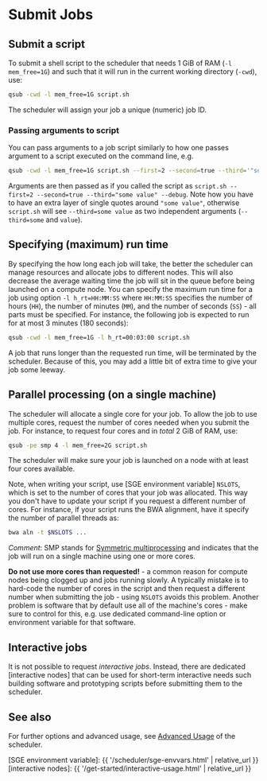 # Submit Jobs

## Submit a script

To submit a shell script to the scheduler that needs 1 GiB of RAM (`-l mem_free=1G`) and such that it will run in the current working directory (`-cwd`), use:
```sh
qsub -cwd -l mem_free=1G script.sh
```
The scheduler will assign your job a unique (numeric) job ID.



### Passing arguments to script

You can pass arguments to a job script similarly to how one passes argument to a script executed on the command line, e.g.
```sh
qsub -cwd -l mem_free=1G script.sh --first=2 --second=true --third='"some value"' --debug
```
Arguments are then passed as if you called the script as `script.sh --first=2 --second=true --third="some value" --debug`.  Note how you have to have an extra layer of single quotes around `"some value"`, otherwise `script.sh` will see `--third=some value` as two independent arguments (`--third=some` and `value`).


## Specifying (maximum) run time

By specifying the how long each job will take, the better the scheduler can manage resources and allocate jobs to different nodes.  This will also decrease the average waiting time the job will sit in the queue before being launched on a compute node.  You can specify the maximum run time for a job using option `-l h_rt=HH:MM:SS` where `HH:MM:SS` specifies the number of hours (`HH`), the number of minutes (`MM`), and the number of seconds (`SS`) - all parts must be specified.  For instance, the following job is expected to run for at most 3 minutes (180 seconds):
```sh
qsub -cwd -l mem_free=1G -l h_rt=00:03:00 script.sh
```

<div class="alert alert-warning" role="alert">
A job that runs longer than the requested run time, will be terminated by the scheduler.  Because of this, you may add a little bit of extra time to give your job some leeway.
</div>




## Parallel processing (on a single machine)

The scheduler will allocate a single core for your job.  To allow the job to use multiple cores, request the number of cores needed when you submit the job.  For instance, to request four cores and in _total_ 2 GiB of RAM, use:
```sh
qsub -pe smp 4 -l mem_free=2G script.sh
```
The scheduler will make sure your job is launched on a node with at least four cores available.

Note, when writing your script, use [SGE environment variable] `NSLOTS`, which is set to the number of cores that your job was allocated.  This way you don't have to update your script if you request a different number of cores.  For instance, if your script runs the BWA alignment, have it specify the number of parallel threads as:
```sh
bwa aln -t $NSLOTS ...
```

_Comment_: SMP stands for [Symmetric multiprocessing](https://en.wikipedia.org/wiki/Symmetric_multiprocessing) and indicates that the job will run on a single machine using one or more cores.


<div class="alert alert-danger" role="alert">
<strong>Do not use more cores than requested!</strong> - a common reason for compute nodes being clogged up and jobs running slowly.  A typically mistake is to hard-code the number of cores in the script and then request a different number when submitting the job - using <code>NSLOTS</code> avoids this problem.  Another problem is software that by default use all of the machine's cores - make sure to control for this, e.g. use dedicated command-line option or environment variable for that software.
</div>



## Interactive jobs

It is not possible to request _interactive jobs_.  Instead, there are dedicated [interactive nodes] that can be used for short-term interactive needs such building software and prototyping scripts before submitting them to the scheduler.


## See also

For further options and advanced usage, see [Advanced Usage](advanced-usage.html) of the scheduler.

[SGE environment variable]: {{ '/scheduler/sge-envvars.html' | relative_url }}
[interactive nodes]: {{ '/get-started/interactive-usage.html' | relative_url }}
